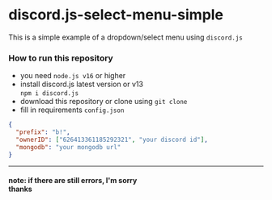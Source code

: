 # discord.js-select-menu-simple
This is a simple example of a dropdown/select menu using `discord.js`
### How to run this repository
- you need `node.js v16` or higher
- install discord.js latest version or v13</br>`npm i discord.js`
- download this repository or clone using `git clone`
- fill in requirements `config.json`
```json
{
  "prefix": "b!",
  "ownerID": ["626413361185292321", "your discord id"],
  "mongodb": "your mongodb url"
}
```
***
#### note: if there are still errors, I'm sorry</br>thanks



